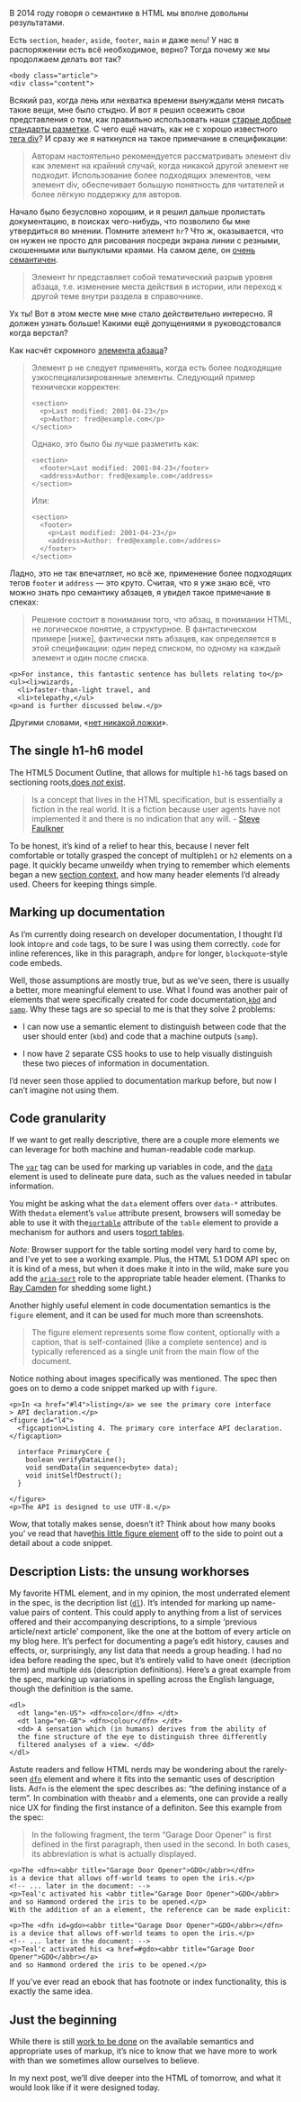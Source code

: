 В 2014 году говоря о семантике в HTML мы вполне довольны результатами.

Есть `section`, `header`, `aside`, `footer`, `main` и даже `menu`!
У нас в распоряжении есть всё необходимое, верно? Тогда почему же мы
продолжаем делать вот так?

    <body class="article">
    <div class="content">

Всякий раз, когда лень или нехватка времени вынуждали меня писать такие вещи,
мне было стыдно. И вот я решил освежить свои представления о том, как
правильно использовать наши [старые добрые стандарты разметки][1].
С чего ещё начать, как не с хорошо известного [тега div][2]? И сразу же
я наткнулся на такое примечание в спецификации:

> Авторам настоятельно рекомендуется рассматривать элемент div как элемент
> на крайний случай, когда никакой другой элемент не подходит. Использование
> более подходящих элементов, чем элемент div, обеспечивает большую
> понятность для читателей и более лёгкую поддержку для авторов.

Начало было безусловно хорошим, и я решил дальше пролистать документацию,
в поисках чего-нибудь, что позволило бы мне утвердиться во мнении.
Помните элемент `hr`? Что ж, оказывается, что он нужен не просто для рисования
посреди экрана линии с резными, скошенными или выпуклыми краями. На самом
деле, он [очень семантичен][3].

> Элемент hr представляет собой тематический разрыв уровня абзаца, т.е.
> изменение места действия в истории, или переход к другой теме внутри
> раздела в справочнике.

Ух ты! Вот в этом месте мне мне стало действительно интересно. Я должен
узнать больше! Какими ещё допущениями я руководстовался когда верстал?

Как насчёт скромного [элемента абзаца][4]?

> Элемент p не следует применять, когда есть более подходящие
> узкоспециализированные элементы. Следующий пример технически корректен:
>
>     <section>
>       <p>Last modified: 2001-04-23</p>
>       <p>Author: fred@example.com</p>
>     </section>
>
> Однако, это было бы лучше разметить как:
>
>     <section>
>       <footer>Last modified: 2001-04-23</footer>
>       <address>Author: fred@example.com</address>
>     </section>
>
> Или:
>
>     <section>
>       <footer>
>         <p>Last modified: 2001-04-23</p>
>         <address>Author: fred@example.com</address>
>       </footer>
>     </section>

Ладно, это не так впечатляет, но всё же, применение более подходящих тегов
`footer` и `address` — это круто. Считая, что я уже знаю всё, что можно знать
про семантику абзацев, я увидел такое примечание в спеках:

> Решение состоит в понимании того, что абзац, в понимании HTML, не логическое
> понятие, а структурное. В фантастическом примере [ниже], фактически пять
> абзацев, как определяется в этой спецификации: один перед списком, по одному
> на каждый элемент и один после списка.

    <p>For instance, this fantastic sentence has bullets relating to</p>
    <ul><li>wizards,
      <li>faster-than-light travel, and
      <li>telepathy,</ul>
    <p>and is further discussed below.</p>

Другими словами, «[нет никакой ложки][5]».

## The single h1-h6 model

The HTML5 Document Outline, that allows for multiple `h1-h6` tags based on
sectioning roots,[does *not* exist][6].

> Is a concept that lives in the HTML specification, but is essentially a
> fiction in the real world. It is a fiction because user agents have not
> implemented it and there is no indication that any will. - [Steve Faulkner][7]

To be honest, it’s kind of a relief to hear this, because I never felt
comfortable or totally grasped the concept of multiple`h1` or `h2` elements on
a page. It quickly became unweildy when trying to remember which elements began
a new [section context][8], and how many header elements I’d already used.
Cheers for keeping things simple.

## Marking up documentation

As I’m currently doing research on developer documentation, I thought I’d
look into`pre` and `code` tags, to be sure I was using them correctly. `code`
for inline references, like in this paragraph, and`pre` for longer,
`blockquote`-style code embeds.

Well, those assumptions are mostly true, but as we’ve seen, there is usually
a better, more meaningful element to use. What I found was another pair of
elements that were specifically created for code documentation,[`kbd`][9] and
[`samp`][10]. Why these tags are so special to me is that they solve 2 problems:

*   I can now use a semantic element to distinguish between code that the user
    should enter
    (`kbd`) and code that a machine outputs (`samp`).

*   I now have 2 separate CSS hooks to use to help visually distinguish these
    two pieces of information in documentation.

I’d never seen those applied to documentation markup before, but now I can’t
imagine not using them.

## Code granularity

If we want to get really descriptive, there are a couple more elements we can
leverage for both machine and human-readable code markup.

The [`var`][11] tag can be used for marking up variables in code, and the
[`data`][12] element is used to delineate pure data, such as the values needed
in tabular information.

You might be asking what the `data` element offers over `data-*` attributes.
With the`data` element’s `value` attribute present, browsers will someday be
able to use it with the[`sortable`][13] attribute of the `table` element to
provide a mechanism for authors and users to[sort tables][14].

*Note:* Browser support for the table sorting model very hard to come by, and
I've yet to see a working example. Plus, the HTML 5.1 DOM API spec on it is kind
of a mess, but when it does make it into in the wild, make sure you add the
[`aria-sort`][15] role to the appropriate table header element. (Thanks to
[Ray Camden][16] for shedding some light.)

Another highly useful element in code documentation semantics is the `figure`
element, and it can be used for much more than screenshots.

> The figure element represents some flow content, optionally with a caption,
> that is self-contained (like a complete sentence) and is typically referenced as
> a single unit from the main flow of the document.


Notice nothing about images specifically was mentioned. The spec then goes on
to demo a code snippet marked up with `figure`.

    <p>In <a href="#l4">listing</a> we see the primary core interface
    > API declaration.</p>
    <figure id="l4">
      <figcaption>Listing 4. The primary core interface API declaration.</figcaption>
      
      interface PrimaryCore {
        boolean verifyDataLine();
        void sendData(in sequence<byte> data);
        void initSelfDestruct();
      }
      
    </figure>
    <p>The API is designed to use UTF-8.</p>


Wow, that totally makes sense, doesn’t it? Think about how many books you’
ve read that have[this little figure element][17] off to the side to point out
a detail about a code snippet.

## Description Lists: the unsung workhorses

My favorite HTML element, and in my opinion, the most underrated element in the
spec, is the decription list
([`dl`][18]). It’s intended for marking up name-value pairs of content. This
could apply to anything from a list of services offered and their accompanying
descriptions, to a simple ‘previous article/next article’ component, like the
one at the bottom of every article on my blog here. It’s perfect for documenting
a page’s edit history, causes and effects, or, surprisingly, any list data that
needs a group heading. I had no idea before reading the spec, but it’s entirely
valid to have one`dt` (decription term) and multiple `dd`s (description
definitions). Here’s a great example from the spec, marking up variations in
spelling across the English language, though the definition is the same.

    <dl>
      <dt lang="en-US"> <dfn>color</dfn> </dt>
      <dt lang="en-GB"> <dfn>colour</dfn> </dt>
      <dd> A sensation which (in humans) derives from the ability of
      the fine structure of the eye to distinguish three differently
      filtered analyses of a view. </dd>
    </dl>

Astute readers and fellow HTML nerds may be wondering about the rarely-seen
[`dfn`][19] element and where it fits into the semantic uses of description
lists. A`dfn` is the element the spec describes as: “the defining instance of
a term”. In combination with the`abbr` and `a` elements, one can provide a
really nice UX for finding the first instance of a definiton. See this example
from the spec:

> In the following fragment, the term “Garage Door Opener” is first defined
> in the first paragraph, then used in the second. In both cases, its abbreviation
> is what is actually displayed.

    <p>The <dfn><abbr title="Garage Door Opener">GDO</abbr></dfn>
    is a device that allows off-world teams to open the iris.</p>
    <!-- ... later in the document: -->
    <p>Teal'c activated his <abbr title="Garage Door Opener">GDO</abbr>
    and so Hammond ordered the iris to be opened.</p>
    With the addition of an a element, the reference can be made explicit:
    
    <p>The <dfn id=gdo><abbr title="Garage Door Opener">GDO</abbr></dfn>
    is a device that allows off-world teams to open the iris.</p>
    <!-- ... later in the document: -->
    <p>Teal'c activated his <a href=#gdo><abbr title="Garage Door Opener">GDO</abbr></a>
    and so Hammond ordered the iris to be opened.</p>


If you’ve ever read an ebook that has footnote or index functionality, this
is exactly the same idea.

## Just the beginning

While there is still [work to be done][20] on the available semantics and
appropriate uses of markup, it’s nice to know that we have more to work with
than we sometimes allow ourselves to believe.

In my next post, we’ll dive deeper into the HTML of tomorrow, and what it
would look like if it were designed today.

 [1]: https://developer.mozilla.org/en-US/docs/Web/HTML
 [2]: http://www.w3.org/html/wg/drafts/html/master/grouping-content.html#the-div-element
 [3]: http://www.w3.org/html/wg/drafts/html/master/grouping-content.html#the-hr-element
 [4]: http://www.w3.org/html/wg/drafts/html/master/grouping-content.html#the-p-element
 [5]: http://www.youtube.com/watch?v=XO0pcWxcROI
 [6]: http://blog.paciellogroup.com/2013/10/html5-document-outline/
 [7]: http://kevinsuttle.com/posts/the-art-of-html-semantics-pt1/twitter.com/stevefaulkner
 [8]: http://www.w3.org/TR/html5/sections.html#outlines
 [9]: http://www.w3.org/html/wg/drafts/html/master/text-level-semantics.html#the-kbd-element

 [10]: http://www.w3.org/html/wg/drafts/html/master/text-level-semantics.html#the-samp-element
 [11]: http://www.w3.org/html/wg/drafts/html/master/text-level-semantics.html#the-var-element
 [12]: http://www.w3.org/html/wg/drafts/html/master/text-level-semantics.html#the-data-element
 [13]: http://www.w3.org/html/wg/drafts/html/master/tabular-data.html#attr-table-sortable
 [14]: http://www.w3.org/html/wg/drafts/html/master/tabular-data.html#table-sorting-model
 [15]: http://www.w3.org/TR/wai-aria/states_and_properties#aria-sort
 [16]: http://www.raymondcamden.com/
 [17]: http://www.codinghorror.com/blog/2007/12/on-the-meaning-of-coding-horror.html
 [18]: http://www.w3.org/TR/html5/grouping-content.html#the-dl-element
 [19]: http://www.w3.org/TR/html5/text-level-semantics.html#the-dfn-element

 [20]: http://alistapart.com/comments/battle-for-the-body-field#336421
